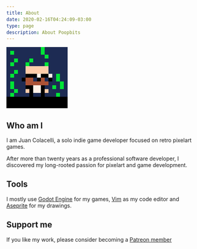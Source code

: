 ```yaml
---
title: About
date: 2020-02-16T04:24:09-03:00
type: page
description: About Poopbits
---
```


![Juan Colacelli](jc.gif)

## Who am I

I am Juan Colacelli, a solo indie game developer focused on retro pixelart games.

After more than twenty years as a professional software developer, I discovered my long-rooted passion for pixelart and game development.

## Tools

I mostly use [Godot Engine](https://godotengine.org) for my games, [Vim](https://vim.org) as my code editor and [Aseprite](https://aseprite.org) for my drawings.

## Support me

If you like my work, please consider becoming a [Patreon member](https://patreon.com/juancolacelli)
